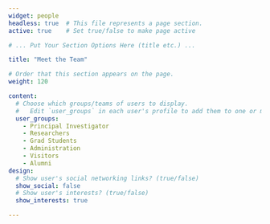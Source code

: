 ```yaml
---
widget: people
headless: true  # This file represents a page section.
active: true    # Set true/false to make page active

# ... Put Your Section Options Here (title etc.) ...

title: "Meet the Team"

# Order that this section appears on the page.
weight: 120

content:
  # Choose which groups/teams of users to display.
  #   Edit `user_groups` in each user's profile to add them to one or more of these groups.
  user_groups:
    - Principal Investigator
    - Researchers
    - Grad Students
    - Administration
    - Visitors
    - Alumni
design:
  # Show user's social networking links? (true/false)
  show_social: false
  # Show user's interests? (true/false)
  show_interests: true

---
```


